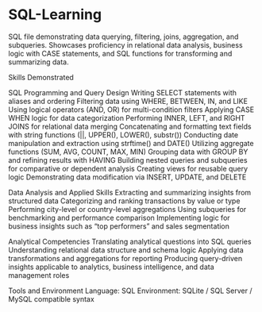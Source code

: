 # SQL-Learning
SQL file demonstrating data querying, filtering, joins, aggregation, and subqueries. Showcases proficiency in relational data analysis, business logic with CASE statements, and SQL functions for transforming and summarizing data.

Skills Demonstrated

SQL Programming and Query Design
Writing SELECT statements with aliases and ordering
Filtering data using WHERE, BETWEEN, IN, and LIKE
Using logical operators (AND, OR) for multi-condition filters
Applying CASE WHEN logic for data categorization
Performing INNER, LEFT, and RIGHT JOINS for relational data merging
Concatenating and formatting text fields with string functions (||, UPPER(), LOWER(), substr())
Conducting date manipulation and extraction using strftime() and DATE()
Utilizing aggregate functions (SUM, AVG, COUNT, MAX, MIN)
Grouping data with GROUP BY and refining results with HAVING
Building nested queries and subqueries for comparative or dependent analysis
Creating views for reusable query logic
Demonstrating data modification via INSERT, UPDATE, and DELETE

Data Analysis and Applied Skills
Extracting and summarizing insights from structured data
Categorizing and ranking transactions by value or type
Performing city-level or country-level aggregations
Using subqueries for benchmarking and performance comparison
Implementing logic for business insights such as “top performers” and sales segmentation

Analytical Competencies
Translating analytical questions into SQL queries
Understanding relational data structure and schema logic
Applying data transformations and aggregations for reporting
Producing query-driven insights applicable to analytics, business intelligence, and data management roles

Tools and Environment
Language: SQL
Environment: SQLite / SQL Server / MySQL compatible syntax
